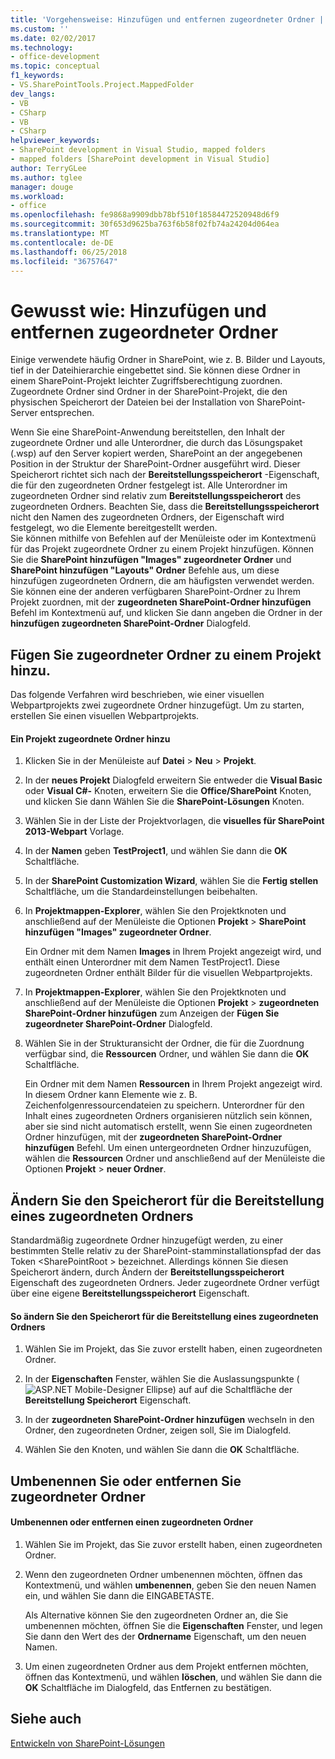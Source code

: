 ```yaml
---
title: 'Vorgehensweise: Hinzufügen und entfernen zugeordneter Ordner | Microsoft-Dokumentation'
ms.custom: ''
ms.date: 02/02/2017
ms.technology:
- office-development
ms.topic: conceptual
f1_keywords:
- VS.SharePointTools.Project.MappedFolder
dev_langs:
- VB
- CSharp
- VB
- CSharp
helpviewer_keywords:
- SharePoint development in Visual Studio, mapped folders
- mapped folders [SharePoint development in Visual Studio]
author: TerryGLee
ms.author: tglee
manager: douge
ms.workload:
- office
ms.openlocfilehash: fe9868a9909dbb78bf510f18584472520948d6f9
ms.sourcegitcommit: 30f653d9625ba763f6b58f02fb74a24204d064ea
ms.translationtype: MT
ms.contentlocale: de-DE
ms.lasthandoff: 06/25/2018
ms.locfileid: "36757647"
---
```

# <a name="how-to-add-and-remove-mapped-folders"></a>Gewusst wie: Hinzufügen und entfernen zugeordneter Ordner
  Einige verwendete häufig Ordner in SharePoint, wie z. B. Bilder und Layouts, tief in der Dateihierarchie eingebettet sind. Sie können diese Ordner in einem SharePoint-Projekt leichter Zugriffsberechtigung zuordnen. Zugeordnete Ordner sind Ordner in der SharePoint-Projekt, die den physischen Speicherort der Dateien bei der Installation von SharePoint-Server entsprechen.  
  
 Wenn Sie eine SharePoint-Anwendung bereitstellen, den Inhalt der zugeordnete Ordner und alle Unterordner, die durch das Lösungspaket (.wsp) auf den Server kopiert werden, SharePoint an der angegebenen Position in der Struktur der SharePoint-Ordner ausgeführt wird. Dieser Speicherort richtet sich nach der **Bereitstellungsspeicherort** -Eigenschaft, die für den zugeordneten Ordner festgelegt ist. Alle Unterordner im zugeordneten Ordner sind relativ zum **Bereitstellungsspeicherort** des zugeordneten Ordners. Beachten Sie, dass die **Bereitstellungsspeicherort** nicht den Namen des zugeordneten Ordners, der Eigenschaft wird festgelegt, wo die Elemente bereitgestellt werden.  
 Sie können mithilfe von Befehlen auf der Menüleiste oder im Kontextmenü für das Projekt zugeordnete Ordner zu einem Projekt hinzufügen. Können Sie die **SharePoint hinzufügen "Images" zugeordneter Ordner** und **SharePoint hinzufügen "Layouts" Ordner** Befehle aus, um diese hinzufügen zugeordneten Ordnern, die am häufigsten verwendet werden. Sie können eine der anderen verfügbaren SharePoint-Ordner zu Ihrem Projekt zuordnen, mit der **zugeordneten SharePoint-Ordner hinzufügen** Befehl im Kontextmenü auf, und klicken Sie dann angeben die Ordner in der **hinzufügen zugeordneten SharePoint-Ordner** Dialogfeld.  
  
## <a name="add-mapped-folders-to-a-project"></a>Fügen Sie zugeordneter Ordner zu einem Projekt hinzu.  
 Das folgende Verfahren wird beschrieben, wie einer visuellen Webpartprojekts zwei zugeordnete Ordner hinzugefügt. Um zu starten, erstellen Sie einen visuellen Webpartprojekts.  
  
#### <a name="to-add-mapped-folders-to-a-project"></a>Ein Projekt zugeordnete Ordner hinzu  
  
1.  Klicken Sie in der Menüleiste auf **Datei** > **Neu** > **Projekt**.  
  
2.  In der **neues Projekt** Dialogfeld erweitern Sie entweder die **Visual Basic** oder **Visual C#-** Knoten, erweitern Sie die **Office/SharePoint** Knoten, und klicken Sie dann Wählen Sie die **SharePoint-Lösungen** Knoten.  
  
3.  Wählen Sie in der Liste der Projektvorlagen, die **visuelles für SharePoint 2013-Webpart** Vorlage.  
  
4.  In der **Namen** geben **TestProject1**, und wählen Sie dann die **OK** Schaltfläche.  
  
5.  In der **SharePoint Customization Wizard**, wählen Sie die **Fertig stellen** Schaltfläche, um die Standardeinstellungen beibehalten.  
  
6.  In **Projektmappen-Explorer**, wählen Sie den Projektknoten und anschließend auf der Menüleiste die Optionen **Projekt** > **SharePoint hinzufügen "Images" zugeordneter Ordner**.  
  
     Ein Ordner mit dem Namen **Images** in Ihrem Projekt angezeigt wird, und enthält einen Unterordner mit dem Namen TestProject1. Diese zugeordneten Ordner enthält Bilder für die visuellen Webpartprojekts.  
  
7.  In **Projektmappen-Explorer**, wählen Sie den Projektknoten und anschließend auf der Menüleiste die Optionen **Projekt** > **zugeordneten SharePoint-Ordner hinzufügen** zum Anzeigen der  **Fügen Sie zugeordneter SharePoint-Ordner** Dialogfeld.  
  
8.  Wählen Sie in der Strukturansicht der Ordner, die für die Zuordnung verfügbar sind, die **Ressourcen** Ordner, und wählen Sie dann die **OK** Schaltfläche.  
  
     Ein Ordner mit dem Namen **Ressourcen** in Ihrem Projekt angezeigt wird. In diesem Ordner kann Elemente wie z. B. Zeichenfolgenressourcendateien zu speichern. Unterordner für den Inhalt eines zugeordneten Ordners organisieren nützlich sein können, aber sie sind nicht automatisch erstellt, wenn Sie einen zugeordneten Ordner hinzufügen, mit der **zugeordneten SharePoint-Ordner hinzufügen** Befehl. Um einen untergeordneten Ordner hinzuzufügen, wählen die **Ressourcen** Ordner und anschließend auf der Menüleiste die Optionen **Projekt** > **neuer Ordner**.  
  
## <a name="change-the-deployment-location-of-a-mapped-folder"></a>Ändern Sie den Speicherort für die Bereitstellung eines zugeordneten Ordners  
 Standardmäßig zugeordnete Ordner hinzugefügt werden, zu einer bestimmten Stelle relativ zu der SharePoint-stamminstallationspfad der das Token \<SharePointRoot > bezeichnet. Allerdings können Sie diesen Speicherort ändern, durch Ändern der **Bereitstellungsspeicherort** Eigenschaft des zugeordneten Ordners. Jeder zugeordnete Ordner verfügt über eine eigene **Bereitstellungsspeicherort** Eigenschaft.  
  
#### <a name="to-change-the-deployment-location-of-a-mapped-folder"></a>So ändern Sie den Speicherort für die Bereitstellung eines zugeordneten Ordners  
  
1.  Wählen Sie im Projekt, das Sie zuvor erstellt haben, einen zugeordneten Ordner.  
  
2.  In der **Eigenschaften** Fenster, wählen Sie die Auslassungspunkte (![ASP.NET Mobile-Designer Ellipse](../sharepoint/media/mwellipsis.gif "ASP.NET Mobile-Designer Ellipse")) auf auf die Schaltfläche der **Bereitstellung Speicherort** Eigenschaft.  
  
3.  In der **zugeordneten SharePoint-Ordner hinzufügen** wechseln in den Ordner, den zugeordneten Ordner, zeigen soll, Sie im Dialogfeld.  
  
4.  Wählen Sie den Knoten, und wählen Sie dann die **OK** Schaltfläche.  
  
## <a name="rename-or-remove-mapped-folders"></a>Umbenennen Sie oder entfernen Sie zugeordneter Ordner  
  
#### <a name="to-rename-or-remove-a-mapped-folder"></a>Umbenennen oder entfernen einen zugeordneten Ordner  
  
1.  Wählen Sie im Projekt, das Sie zuvor erstellt haben, einen zugeordneten Ordner.  
  
2.  Wenn den zugeordneten Ordner umbenennen möchten, öffnen das Kontextmenü, und wählen **umbenennen**, geben Sie den neuen Namen ein, und wählen Sie dann die EINGABETASTE.  
  
     Als Alternative können Sie den zugeordneten Ordner an, die Sie umbenennen möchten, öffnen Sie die **Eigenschaften** Fenster, und legen Sie dann den Wert des der **Ordnername** Eigenschaft, um den neuen Namen.  
  
3.  Um einen zugeordneten Ordner aus dem Projekt entfernen möchten, öffnen das Kontextmenü, und wählen **löschen**, und wählen Sie dann die **OK** Schaltfläche im Dialogfeld, das Entfernen zu bestätigen.  
  
## <a name="see-also"></a>Siehe auch
 [Entwickeln von SharePoint-Lösungen](../sharepoint/developing-sharepoint-solutions.md)  
  
